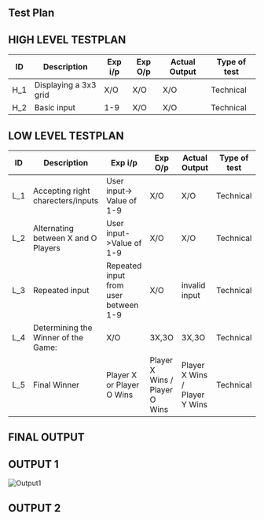 ## Test Plan
## HIGH LEVEL TESTPLAN

| ID | Description | Exp i/p | Exp O/p | Actual Output | Type of test |
| --- | --- | --- | --- | --- | --- |
| H_1 | Displaying a 3x3 grid | X/O | X/O | X/O | Technical |
| H_2 | Basic input | 1-9 | X/O | X/O | Technical |



## LOW LEVEL TESTPLAN
| ID | Description | Exp i/p | Exp O/p | Actual Output | Type of test |
| --- | --- | --- | --- | --- | --- |
| L_1 | Accepting right charecters/inputs | User input-> Value of 1-9 | X/O | X/O | Technical |
| L_2 | Alternating between X and O Players | User input->Value of 1-9 | X/O | X/O | Technical |
| L_3 | Repeated input | Repeated input from user between 1-9 | X/O | invalid input | Technical |
| L_4 | Determining the Winner of the Game: | X/O | 3X,3O | 3X,3O | Technical |
| L_5 | Final Winner | Player X or Player O Wins | Player X Wins / Player O Wins  | Player X Wins / Player Y Wins | Technical |


## FINAL OUTPUT
 ## OUTPUT 1
 ![Output1](https://user-images.githubusercontent.com/60956507/153709543-10360d42-abf1-4ac6-94fc-0bc5b7a06feb.jpeg)

## OUTPUT 2


